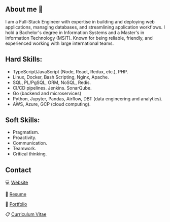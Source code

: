 ## About me 👋
I am a Full-Stack Engineer with expertise in building and deploying web applications, managing databases, and streamlining application workflows. I hold a Bachelor's degree in Information Systems and a Master's in Information Technology (MSIT). Known for being reliable, friendly, and experienced working with large international teams.

## Hard Skills:
- TypeScript/JavaScript (Node, React, Redux, etc.), PHP.
- Linux, Docker, Bash Scripting, Nginx, Apache.
- SQL, PL/PgSQL, ORM, NoSQL, Redis.
- CI/CD pipelines. Jenkins. SonarQube.
- Go (backend and microservices)
- Python, Jupyter, Pandas, Airflow, DBT (data engineering and analytics).
- AWS, Azure, GCP (cloud computing).

## Soft Skills:
- Pragmatism.
- Proactivity.
- Communication.
- Teamwork.
- Critical thinking.

## Contact
💻 [Website](https://jesusandres31.github.io/)

📄 [Resume](https://bit.ly/jesusandreszini-resume) 

💼 [Portfolio](https://github.com/jesusandres31/portfolio) 

📋 [Curriculum Vitae](https://bit.ly/jesusandreszini-curriculum-vitae) 
